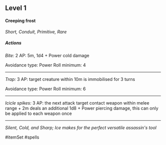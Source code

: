 ## Level 1
#### Creeping frost
*Short, Conduit, Primitive, Rare*

##### Actions

*Bite:* 2 AP: 5m, 1d4 + Power cold damage

Avoidance type: Power
Roll minimum: 4

---

*Trap:* 3 AP: target creature within 10m is immobilised for 3 turns

Avoidance type: Power
Roll minimum: 6

---

*Icicle spikes:* 3 AP: the next attack target contact weapon within melee range + 2m deals an additional 1d8 + Power piercing damage, this can only be applied to each weapon once

---
*Silent, Cold, and Sharp; Ice makes for the perfect versatile assassin's tool*

#itemSet #spells 
